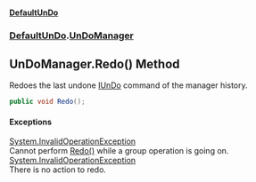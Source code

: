 #### [DefaultUnDo](DefaultUnDo.md 'DefaultUnDo')
### [DefaultUnDo](DefaultUnDo.md#DefaultUnDo 'DefaultUnDo').[UnDoManager](UnDoManager.md 'DefaultUnDo.UnDoManager')
## UnDoManager.Redo() Method
Redoes the last undone [IUnDo](IUnDo.md 'DefaultUnDo.IUnDo') command of the manager history.  
```csharp
public void Redo();
```
#### Exceptions
[System.InvalidOperationException](https://docs.microsoft.com/en-us/dotnet/api/System.InvalidOperationException 'System.InvalidOperationException')  
Cannot perform [Redo()](UnDoManager_Redo().md 'DefaultUnDo.UnDoManager.Redo()') while a group operation is going on.
[System.InvalidOperationException](https://docs.microsoft.com/en-us/dotnet/api/System.InvalidOperationException 'System.InvalidOperationException')  
There is no action to redo.
